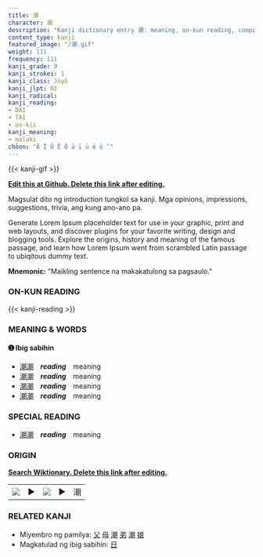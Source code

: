```yaml
---
title: 潮
character: 潮
description: "Kanji dictionary entry 潮: meaning, on-kun reading, compounds, origin, related kanji"
content_type: kanji
featured_image: "/潮.gif"
weight: 111
frequency: 111
kanji_grade: 9
kanji_strokes: 1
kanji_class: Jōyō
kanji_jlpt: N1
kanji_radical: 
kanji_reading: 
- DAI
- TAI
- oo-kii
kanji_meaning:
- malaki
chōon: "Ā Ī Ū Ē Ō ā ī ū ē ō ’"
---
```

[//]: # (Don't edit the line below. Kanji animated GIF code is automatically generated.)
{{< kanji-gif >}}

[//]: # (Edit below this line.)

**[Edit this at Github. Delete this link after editing.](https://github.com/tim0g/tim/tree/main/content/kanji/潮/index.md)**

Magsulat dito ng introduction tungkol sa kanji. Mga opinions, impressions, suggestions, trivia, ang kung ano-ano pa.

Generate Lorem Ipsum placeholder text for use in your graphic, print and web layouts, and discover plugins for your favorite writing, design and blogging tools. Explore the origins, history and meaning of the famous passage, and learn how Lorem Ipsum went from scrambled Latin passage to ubiqitous dummy text.
 
**Mnemonic:** "Maikling sentence na makakatulong sa pagsaulo."

### ON-KUN READING

[//]: # (Don't edit the line below. ON-KUN READING code is automatically generated.)
{{< kanji-reading >}}

### MEANING & WORDS

#### ➊ **Ibig sabihin**
  - [潮](../潮)[潮](../潮)　***reading***　meaning
  - [潮](../潮)[潮](../潮)　***reading***　meaning
  - [潮](../潮)[潮](../潮)　***reading***　meaning
  - [潮](../潮)[潮](../潮)　***reading***　meaning

### SPECIAL READING
  - [潮](../潮)[潮](../潮)　***reading***　meaning

### ORIGIN

**[Search Wiktionary. Delete this link after editing.](https://wiktionary.org/wiki/潮)**
<table class="kanji-table"><tr><td>
<img src="60px-潮-bronze.svg.png">
</td><td>▶</td><td>
<img src="60px-潮-oracle.svg.png">
</td><td>▶</td>
<td class="kanji-origin">潮</td>
</tr></table>

### RELATED KANJI
- Miyembro ng pamilya: [父](../父) [母](../母) [潮](../潮) [弟](../弟) [潮](../潮) [娘](../娘)
- Magkatulad ng ibig sabihin: [日](../日)
